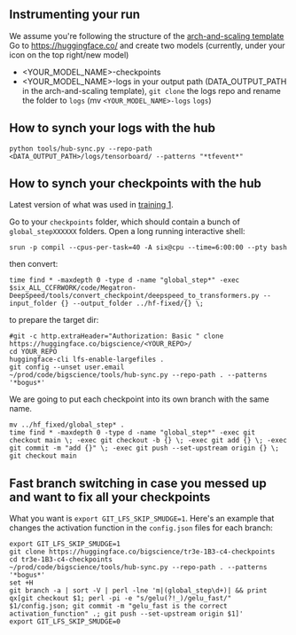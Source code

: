 ## Instrumenting your run
We assume you're following the structure of the [arch-and-scaling template](https://github.com/bigscience-workshop/bigscience/blob/master/train/arch-and-scaling-template.slurm)
Go to https://huggingface.co/ and create two models (currently, under your icon on the top right/new model)
- <YOUR_MODEL_NAME>-checkpoints
- <YOUR_MODEL_NAME>-logs
in your output path (DATA_OUTPUT_PATH in the arch-and-scaling template), `git clone` the logs repo and rename the folder to `logs` (mv `<YOUR_MODEL_NAME>-logs` `logs`)

## How to synch your logs with the hub
`python tools/hub-sync.py --repo-path <DATA_OUTPUT_PATH>/logs/tensorboard/ --patterns "*tfevent*"`

## How to synch your checkpoints with the hub
Latest version of what was used in [training 1](https://github.com/bigscience-workshop/bigscience/tree/master/train/tr1-13B-base).

Go to your `checkpoints` folder, which should contain a bunch of `global_stepXXXXXX` folders. Open a long running interactive shell:
```
srun -p compil --cpus-per-task=40 -A six@cpu --time=6:00:00 --pty bash
```
then convert:

```
time find * -maxdepth 0 -type d -name "global_step*" -exec $six_ALL_CCFRWORK/code/Megatron-DeepSpeed/tools/convert_checkpoint/deepspeed_to_transformers.py --input_folder {} --output_folder ../hf-fixed/{} \;
```
to prepare the target dir:

```
#git -c http.extraHeader="Authorization: Basic " clone https://huggingface.co/bigscience/<YOUR_REPO>/
cd YOUR_REPO
huggingface-cli lfs-enable-largefiles .
git config --unset user.email
~/prod/code/bigscience/tools/hub-sync.py --repo-path . --patterns '*bogus*'
```
We are going to put each checkpoint into its own branch with the same name.

```
mv ../hf_fixed/global_step* .
time find * -maxdepth 0 -type d -name "global_step*" -exec git checkout main \; -exec git checkout -b {} \; -exec git add {} \; -exec git commit -m "add {}" \; -exec git push --set-upstream origin {} \;
git checkout main
```
## Fast branch switching in case you messed up and want to fix all your checkpoints
What you want is `export GIT_LFS_SKIP_SMUDGE=1`. Here's an example that changes the activation function in the `config.json` files for each branch:
```
export GIT_LFS_SKIP_SMUDGE=1
git clone https://huggingface.co/bigscience/tr3e-1B3-c4-checkpoints
cd tr3e-1B3-c4-checkpoints
~/prod/code/bigscience/tools/hub-sync.py --repo-path . --patterns '*bogus*'
set +H
git branch -a | sort -V | perl -lne 'm|(global_step\d+)| && print qx[git checkout $1; perl -pi -e "s/gelu(?!_)/gelu_fast/" $1/config.json; git commit -m "gelu_fast is the correct activation_function" .; git push --set-upstream origin $1]'
export GIT_LFS_SKIP_SMUDGE=0
```

